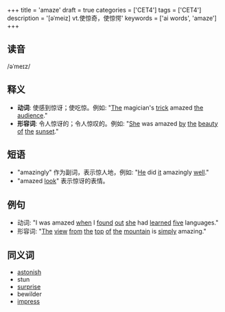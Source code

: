 +++
title = 'amaze'
draft = true
categories = ['CET4']
tags = ['CET4']
description = '[əˈmeiz] vt.使惊奇，使惊愕'
keywords = ['ai words', 'amaze']
+++

## 读音
/əˈmeɪz/

## 释义
- **动词**: 使感到惊讶；使吃惊。例如: "[The](/post/the/) magician's [trick](/post/trick/) amazed [the](/post/the/) [audience](/post/audience/)."
- **形容词**: 令人惊讶的；令人惊叹的。例如: "[She](/post/she/) was amazed [by](/post/by/) [the](/post/the/) [beauty](/post/beauty/) [of](/post/of/) [the](/post/the/) [sunset](/post/sunset/)."

## 短语
- "amazingly" 作为副词，表示惊人地，例如: "[He](/post/he/) did [it](/post/it/) amazingly [well](/post/well/)."
- "amazed [look](/post/look/)" 表示惊讶的表情。

## 例句
- 动词: "I was amazed [when](/post/when/) I [found](/post/found/) [out](/post/out/) [she](/post/she/) had [learned](/post/learned/) [five](/post/five/) languages."
- 形容词: "[The](/post/the/) [view](/post/view/) [from](/post/from/) [the](/post/the/) [top](/post/top/) [of](/post/of/) [the](/post/the/) [mountain](/post/mountain/) is [simply](/post/simply/) amazing."

## 同义词
- [astonish](/post/astonish/)
- stun
- [surprise](/post/surprise/)
- bewilder
- [impress](/post/impress/)
